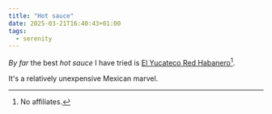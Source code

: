 ```yaml
---
title: "Hot sauce"
date: 2025-03-21T16:40:43+01:00
tags:
  - serenity
---
```


_By far_ the best _hot sauce_ I have tried is [El Yucateco Red
Habanero](https://www.amazon.de/-/en/Yucateco-Red-Habanero-Hot-Sauce/dp/B01NAY9XE3/ref=sr_1_28?crid=22TRFO98INDUY&qid=1741603677&sprefix=hot+sauce+mexi%2Caps%2C224&sr=8-28)[^1].

It's a relatively unexpensive Mexican marvel.

[^1]: No affiliates.
